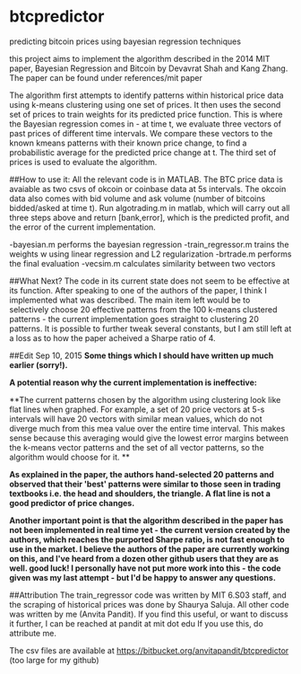 # btcpredictor
predicting bitcoin prices using bayesian regression techniques

this project aims to implement the algorithm described in the 2014 MIT paper, Bayesian Regression and Bitcoin 
by Devavrat Shah and Kang Zhang. The paper can be found under references/mit paper

The algorithm first attempts to identify patterns within historical price data using k-means clustering using one set of prices.
It then uses the second set of prices to train weights for its predicted price function. This is where the Bayesian regression comes in - 
at time t, we evaluate three vectors of past prices of different time intervals. We compare these vectors to the known kmeans patterns 
with their known price change, to find a probabilistic average for the predicted price change at t.
The third set of prices is used to evaluate the algorithm. 

##How to use it: 
All the relevant code is in MATLAB. The BTC price data is avaiable as two csvs of okcoin or coinbase data at 5s intervals. The okcoin 
data also comes with bid volume and ask volume (number of bitcoins bidded/asked at time t).
Run algotrading.m in matlab, which will carry out all three steps above and return [bank,error], which is the predicted profit, and 
the error of the current implementation. 

-bayesian.m performs the bayesian regression 
-train_regressor.m trains the weights w using linear regression and L2 regularization 
-brtrade.m performs the final evaluation
-vecsim.m calculates similarity between two vectors

##What Next? 
The code in its current state does not seem to be effective at its function. After speaking to one of the authors of the paper, I think I implemented what was described. The main item left would be to selectively choose 20 effective patterns from the 100 k-means clustered patterns - the current implementation goes straight to clustering 20 patterns.  It is possible to further tweak several constants, but I am still left at a loss as to how the paper acheived a Sharpe ratio of 4. 

##Edit Sep 10, 2015
**Some things which I should have written up much earlier (sorry!).**

**A potential reason why the current implementation is ineffective:**

**The current patterns chosen by the algorithm using clustering look like flat lines when graphed. For example, a set of 20 price vectors at 5-s intervals will have 20 vectors with similar mean values, which do not diverge much from this mea value over the entire time interval. This makes sense because this averaging would give the lowest error margins between the k-means vector patterns and the set of all vector patterns, so the algorithm would choose for it. **

**As explained in the paper, the authors hand-selected 20 patterns and observed that their 'best' patterns were similar to those seen in trading textbooks i.e. the head and shoulders, the triangle. A flat line is not a good predictor of price changes.** 

**Another important point is that the algorithm described in the paper has not been implemented in real time yet - the current version created by the authors, which reaches the purported Sharpe ratio, is not fast enough to use in the market. I believe the authors of the paper are currently working on this, and I've heard from a dozen other github users that they are as well. good luck! I personally have not put more work into this - the code given was my last attempt - but I'd be happy to answer any questions.**

##Attribution
The train_regressor code was written by MIT 6.S03 staff, and the scraping of historical prices was done by Shaurya Saluja. 
All other code was written by me (Anvita Pandit).
If you find this useful, or want to discuss it further, I can be reached at pandit at mit dot edu
If you use this, do attribute me.

The csv files are available at https://bitbucket.org/anvitapandit/btcpredictor (too large for my github)
